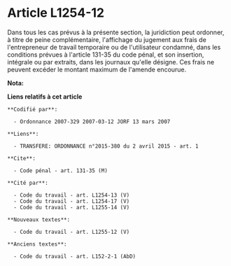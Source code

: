 # Article L1254-12

Dans tous les cas prévus à la présente section, la juridiction peut ordonner, à titre de peine complémentaire, l'affichage du
jugement aux frais de l'entrepreneur de travail temporaire ou de l'utilisateur condamné, dans les conditions prévues à
l'article 131-35 du code pénal, et son insertion, intégrale ou par extraits, dans les journaux qu'elle désigne. Ces frais ne
peuvent excéder le montant maximum de l'amende encourue.

**Nota:**



**Liens relatifs à cet article**

	**Codifié par**:

	  - Ordonnance 2007-329 2007-03-12 JORF 13 mars 2007

	**Liens**:

	  - TRANSFERE: ORDONNANCE n°2015-380 du 2 avril 2015 - art. 1

	**Cite**:

	  - Code pénal - art. 131-35 (M)

	**Cité par**:

	  - Code du travail - art. L1254-13 (V)
	  - Code du travail - art. L1254-17 (V)
	  - Code du travail - art. L1255-14 (V)

	**Nouveaux textes**:

	  - Code du travail - art. L1255-12 (V)

	**Anciens textes**:

	  - Code du travail - art. L152-2-1 (AbD)
